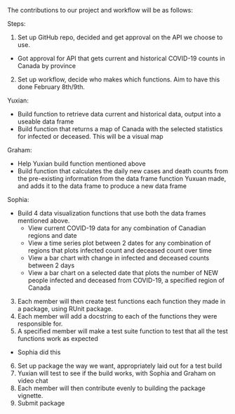 The contributions to our project and workflow will be as follows:

Steps:

1. Set up GitHub repo, decided and get approval on the API we choose to use.

- Got approval for API that gets current and historical COVID-19 counts in Canada by province

2. Set up workflow, decide who makes which functions. Aim to have this done February 8th/9th.

Yuxian:

  - Build function to retrieve data current and historical data, output into a useable data frame
  - Build function that returns a map of Canada with the selected statistics for infected or deceased. This will be a visual map

Graham:

  - Help Yuxian build function mentioned above
  - Build function that calculates the daily new cases and death counts from the pre-existing information from the data frame function Yuxuan made, and adds it to the data frame to produce a new data frame

Sophia:

  - Build 4 data visualization functions that use both the data frames mentioned above.
    - View current COVID-19 data for any combination of Canadian regions and date
    - View a time series plot between 2 dates for any combination of regions that plots infected count and deceased count over time
    - View a bar chart with change in infected and deceased counts between 2 days
    - View a bar chart on a selected date that plots the number of NEW people infected and deceased from COVID-19, a specified region of Canada

3. Each member will then create test functions each function they made in a package, using RUnit package.
4. Each member will add a docstring to each of the functions they were responsible for.
5. A specified member will make a test suite function to test that all the test functions work as expected

  - Sophia did this

6. Set up package the way we want, appropriately laid out for a test build
7. Yuxian will test to see if the build works, with Sophia and Graham on video chat
8. Each member will then contribute evenly to building the package vignette.
9. Submit package
